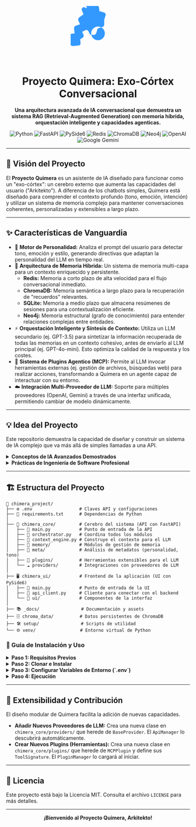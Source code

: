 <div align="center">
  <!-- ICONO SVG INCRUSTADO Y COLOREADO -->
  <svg xmlns="http://www.w3.org/2000/svg" viewBox="0 0 512 512" width="150" fill="#3399FF">
    <path d="M142.9 22.3c-4.4-10.3-18.3-13.3-28.6-8.9s-13.3 18.3-8.9 28.6l15.3 35.8-39.6 28.4c-10.1 7.2-13.6 20.3-8.5 31.3l15.3 33.3-39.7 13.2c-11 3.7-17.8 15.1-16.4 26.9l5.4 45.3-34.4 3.8c-11.4 .6-20.9 9.5-21.5 20.9l-2.4 46.1c-1.3 25.1 18.2 46.4 43.2 46.4l2.4 0 50.3-4.4c10.5-.9 18.7-9.9 17.8-20.4l-3.3-38.3 22.1-13.3c10.3-6.2 13.9-19.1 8.6-29.9l-12.6-25.9 30.3-15.1c10.7-5.4 23.3-1.3 28.6 9.4l15.3 30.6 33.1 3.7c11.3 1.3 21.6-6.1 24.9-16.9l13.2-43.2 43.2-13.2c10.8-3.3 18.1-12.9 18.1-24.3l0-43.2 13.2-43.2c3.3-10.8-4.1-21.6-14.9-24.9l-43.2-13.2-3.7-33.1c-1.3-11.3-10.6-20.2-21.9-20.2l-30.6-15.3c-10.7-5.4-23.3-1.3-28.6 9.4l-15.1 30.3 25.9 12.6c10.8 5.3 19.9-1.5 19.9-13.9l13.3-22.1-38.3-3.3c-10.5-.9-18.7-9.9-17.8-20.4l4.4-50.3 0-2.4c0-25-21.4-44.5-46.4-43.2l-46.1 2.4c-11.4 .6-20.3 10.1-20.9 21.5l-3.8 34.4 45.3 5.4c11.8 1.4 21.2 10.7 23.1 22.5l13.2 39.7 33.3 15.3c11 5.1 24.1 1.6 29.3-9.5l28.4-39.6-35.8-15.3zM256 320a64 64 0 1 1 0-128 64 64 0 1 1 0 128z"/>
  </svg>
  <h1 align="center">
    Proyecto Quimera: Exo-Córtex Conversacional
  </h1>
  <p align="center">
    <strong>Una arquitectura avanzada de IA conversacional que demuestra un sistema RAG (Retrieval-Augmented Generation) con memoria híbrida, orquestación inteligente y capacidades agenticas.</strong>
  </p>
</div>

<p align="center">
  <img src="https://img.shields.io/badge/Python-3.10+-3776AB?style=for-the-badge&logo=python&logoColor=white" alt="Python">
  <img src="https://img.shields.io/badge/FastAPI-009688?style=for-the-badge&logo=fastapi&logoColor=white" alt="FastAPI">
  <img src="https://img.shields.io/badge/PySide6-24912A?style=for-the-badge&logo=qt&logoColor=white" alt="PySide6">
  <img src="https://img.shields.io/badge/Redis-DC382D?style=for-the-badge&logo=redis&logoColor=white" alt="Redis">
  <img src="https://img.shields.io/badge/ChromaDB-6E44FF?style=for-the-badge" alt="ChromaDB">
  <img src="https://img.shields.io/badge/Neo4j-008CC1?style=for-the-badge&logo=neo4j&logoColor=white" alt="Neo4j">
  <img src="https://img.shields.io/badge/OpenAI-412991?style=for-the-badge&logo=openai&logoColor=white" alt="OpenAI">
  <img src="https://img.shields.io/badge/Google_Gemini-8E75B9?style=for-the-badge&logo=google-gemini&logoColor=white" alt="Google Gemini">
</p>

---

## 📜 Visión del Proyecto

El **Proyecto Quimera** es un asistente de IA diseñado para funcionar como un "exo-córtex": un cerebro externo que aumenta las capacidades del usuario ("Arkitekto"). A diferencia de los chatbots simples, Quimera está diseñado para comprender el contexto profundo (tono, emoción, intención) y utilizar un sistema de memoria complejo para mantener conversaciones coherentes, personalizadas y extensibles a largo plazo.

---

## ✨ Características de Vanguardia

-   🧠 **Motor de Personalidad:** Analiza el prompt del usuario para detectar tono, emoción y estilo, generando directivas que adaptan la personalidad del LLM en tiempo real.
-   💾 **Arquitectura de Memoria Híbrida:** Un sistema de memoria multi-capa para un contexto enriquecido y persistente.
    -   **Redis:** Memoria a corto plazo de alta velocidad para el flujo conversacional inmediato.
    -   **ChromaDB:** Memoria semántica a largo plazo para la recuperación de "recuerdos" relevantes.
    -   **SQLite:** Memoria a medio plazo que almacena resúmenes de sesiones para una contextualización eficiente.
    -   **Neo4j:** Memoria estructural (grafo de conocimiento) para entender relaciones complejas entre entidades.
-   ⚡ **Orquestación Inteligente y Síntesis de Contexto:** Utiliza un LLM secundario (ej. GPT-3.5) para sintetizar la información recuperada de todas las memorias en un contexto cohesivo, antes de enviarlo al LLM principal (ej. GPT-4o-mini). Esto optimiza la calidad de la respuesta y los costes.
-   🧩 **Sistema de Plugins Agentico (MCP):** Permite al LLM invocar herramientas externas (ej. gestión de archivos, búsquedas web) para realizar acciones, transformando a Quimera en un agente capaz de interactuar con su entorno.
-   ☁️ **Integración Multi-Proveedor de LLM:** Soporte para múltiples proveedores (OpenAI, Gemini) a través de una interfaz unificada, permitiendo cambiar de modelo dinámicamente.

---

## 💡 Idea del Proyecto

Este repositorio demuestra la capacidad de diseñar y construir un sistema de IA complejo que va más allá de simples llamadas a una API.

<details>
  <summary><strong>Conceptos de IA Avanzados Demostrados</strong></summary>
  <br/>
  <ul>
    <li><strong>Retrieval-Augmented Generation (RAG):</strong> Implementación de un sistema RAG sofisticado con múltiples fuentes de conocimiento.</li>
    <li><strong>Sistemas Agenticos:</strong> El núcleo del proyecto es un agente de IA que puede razonar y utilizar herramientas (plugins).</li>
    <li><strong>Optimización de LLMs:</strong> El uso de un modelo para sintetizar contexto demuestra una comprensión avanzada de cómo optimizar el rendimiento y los costes en aplicaciones de LLM.</li>
    <li><strong>Gestión de Estado y Memoria a Largo Plazo:</strong> Aborda uno de los mayores desafíos en la IA conversacional.</li>
  </ul>
</details>

<details>
  <summary><strong>Prácticas de Ingeniería de Software Profesional</strong></summary>
  <br/>
  <ul>
    <li><strong>Arquitectura Modular y Desacoplada:</strong> Clara separación entre el core, la UI, los plugins y los proveedores.</li>
    <li><strong>Logging Robusto y Trazabilidad:</strong> El sistema de logging con Trace IDs y datos estructurados es crucial para la depuración y el mantenimiento en entornos de producción.</li>
    <li><strong>Gestión de Dependencias y Entornos:</strong> Uso correcto de <code>venv</code> y <code>requirements.txt</code> para la reproducibilidad.</li>
    <li><strong>Documentación Clara:</strong> Un README bien estructurado que explica tanto el "qué" como el "porqué" del proyecto.</li>
  </ul>
</details>

---

## 🏗️ Estructura del Proyecto

```plaintext
📂 chimera_project/
├── ⚙️ .env                  # Claves API y configuraciones
├── 📜 requirements.txt      # Dependencias de Python
│
├── 🧠 chimera_core/         # Cerebro del sistema (API con FastAPI)
│   ├── 🐍 main.py           # Punto de entrada de la API
│   ├── 🐍 orchestrator.py   # Coordina todos los módulos
│   ├── 🐍 context_engine.py # Construye el contexto para el LLM
│   ├── 💾 memory/           # Módulos de gestión de memoria
│   ├── 🔬 meta/             # Análisis de metadatos (personalidad, tono)
│   ├── 🧩 plugins/          # Herramientas extensibles para el LLM
│   └── ☁️ providers/        # Integraciones con proveedores de LLM
│
├── 🖥️ chimera_ui/           # Frontend de la aplicación (UI con PySide6)
│   ├── 🐍 main.py           # Punto de entrada de la UI
│   ├── 🐍 api_client.py     # Cliente para conectar con el backend
│   └── 🎨 ui/               # Componentes de la interfaz
│
├── 📚 _docs/                # Documentación y assets
├── 🗄️ chroma_data/          # Datos persistentes de ChromaDB
├── 🛠️ setup/                # Scripts de utilidad
└── 🌐 venv/                 # Entorno virtual de Python
```
<div>
  <h3>🚀 Guía de Instalación y Uso</h3>
  <details>
    <summary><strong>Paso 1: Requisitos Previos</strong></summary>
    <br/>
    <ul>
      <li>Python 3.10 o superior.</li>
      <li>Servidores de Redis y/o Neo4j en ejecución (si se van a utilizar).</li>
    </ul>
  </details>
  <details>
    <summary><strong>Paso 2: Clonar e Instalar</strong></summary>
    <br/>
    <p>Clona el repositorio:</p>
    <pre><code>git clone https://github.com/tu_usuario/chimera_project.git
cd chimera_project</code></pre>
    <p>Crea y activa el entorno virtual:</p>
    <pre><code>python -m venv venv
.\venv\Scripts\activate  # Windows
# source venv/bin/activate # macOS/Linux</code></pre>
    <p>Instala las dependencias:</p>
    <pre><code>pip install -r requirements.txt</code></pre>
  </details>
  <details>
    <summary><strong>Paso 3: Configurar Variables de Entorno (`.env`)</strong></summary>
    <br/>
    <p>Crea un archivo <code>.env</code> en la raíz del proyecto y añade tus claves API y configuraciones.</p>
    <pre><code># Claves API para Proveedores de LLM
OPENAI_API_KEY="tu_clave_api_openai_aqui"
GOOGLE_API_KEY="tu_clave_api_gemini_aqui"

# Configuración de Redis
REDIS_HOST="localhost"
REDIS_PORT=6379

# Configuración de Neo4j (Opcional)
# NEO4J_URI="bolt://localhost:7687"
# NEO4J_USER="neo4j"
# NEO4J_PASSWORD="tu_contraseña_neo4j"</code></pre>
  </details>
  <details>
    <summary><strong>Paso 4: Ejecución</strong></summary>
    <br/>
    <p><strong>IMPORTANTE:</strong> Debes tener <strong>dos terminales abiertas</strong> con el entorno virtual activado.</p>
    <p><strong>Terminal 1: Iniciar el Backend (Core)</strong></p>
    <pre><code>python chimera_core/main.py</code></pre>
    <p><strong>Terminal 2: Iniciar el Frontend (UI)</strong></p>
    <pre><code>python chimera_ui/main.py</code></pre>
  </details>
</div>

---

## 🧩 Extensibilidad y Contribución

El diseño modular de Quimera facilita la adición de nuevas capacidades.

-   **Añadir Nuevos Proveedores de LLM:** Crea una nueva clase en `chimera_core/providers/` que herede de `BaseProvider`. El `ApiManager` lo descubrirá automáticamente.
-   **Crear Nuevos Plugins (Herramientas):** Crea una nueva clase en `chimera_core/plugins/` que herede de `MCPPlugin` y define sus `ToolSignature`. El `PluginManager` lo cargará al iniciar.

---

## 📜 Licencia

Este proyecto está bajo la Licencia MIT. Consulta el archivo `LICENSE` para más detalles.

---

<div align="center">
  <strong>¡Bienvenido al Proyecto Quimera, Arkitekto!</strong>
</div>

